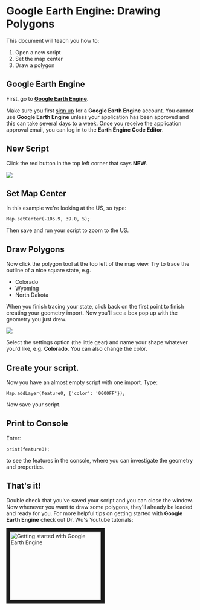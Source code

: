# Google Earth Engine: Drawing Polygons

This document will teach you how to:
1. Open a new script
2. Set the map center
3. Draw a polygon

## Google Earth Engine

First, go to [**Google Earth Engine**](https://code.earthengine.google.com/). 

Make sure you first [sign up](https://earthengine.google.com) for a **Google Earth Engine** account. You cannot use **Google Earth Engine** unless your application has been approved and this can take several days to a week. Once you receive the application approval email, you can log in to the **Earth Engine Code Editor**.

## New Script

Click the red button in the top left corner that says **NEW**. 

![](https://i.imgur.com/FDKJDCd.png)

## Set Map Center

In this example we're looking at the US, so type:

`Map.setCenter(-105.9, 39.0, 5);`

Then save and run your script to zoom to the US.
## Draw Polygons

Now click the polygon tool at the top left of the map view. Try to trace the outline of a nice square state, e.g.
* Colorado
* Wyoming
* North Dakota

When you finish tracing your state, click back on the first point to finish creating your geometry import. Now you'll see a box pop up with the geometry you just drew.

![](https://i.imgur.com/Cgc9hVC.png)

Select the settings option (the little gear) and name your shape whatever you'd like, e.g. **Colorado**. You can also change the color.


## Create your script.

Now you have an almost empty script with one import. Type:

```var feature0 = ee.Feature(Colorado, {'name': 'Colorado'});
Map.addLayer(feature0, {'color': '0000FF'});
```

Now save your script. 

## Print to Console

Enter: 

`print(feature0);`

to see the features in the console, where you can investigate the geometry and properties. 

## That's it!

Double check that you've saved your script and you can close the window. Now whenever you want to draw some polygons, they'll already be loaded and ready for you.
For more helpful tips on getting started with **Google Earth Engine** check out Dr. Wu's Youtube tutorials:

<a href="https://www.youtube.com/watch?v=_4o6sbOu5do&ab_channel=QiushengWu" target="_blank">
<img src="https://i.imgur.com/WGwCox1.jpg" 
alt="Getting started with Google Earth Engine" width="240" height="180" border="10" /></a>
